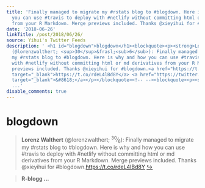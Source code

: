 ```yaml
---
title: 'Finally managed to migrate my #rstats blog to #blogdown. Here is why and how
  you can use #travis to deploy with #netlify without committing html or md derivatives
  from your R Markdown. Merge previews included. Thanks @xieyihui for #blogdown. https://t.co/rdeL4lBd8Y'
date: '2018-06-26'
linkTitle: /post/2018/06/26/
source: Yihui's Twitter Feeds
description: ' <h1 id="blogdown">blogdown</h1><blockquote><p><strong>Lorenz Walthert</strong>
  (@lorenzwalthert; <sup>30</sup>&frasl;<sub>6</sub>): Finally managed to migrate
  my #rstats blog to #blogdown. Here is why and how you can use #travis to deploy
  with #netlify without committing html or md derivatives from your R Markdown. Merge
  previews included. Thanks @xieyihui for #blogdown.<a href="https://t.co/rdeL4lBd8Y"
  target="_blank">https://t.co/rdeL4lBd8Y</a> <a href="https://twitter.com/xieyihui/status/1011301555340038146"
  target="_blank">&#8618;</a></p></blockquote><!-- --><blockquote><p><strong>R-blogg
  ...'
disable_comments: true
---
```

 <h1 id="blogdown">blogdown</h1><blockquote><p><strong>Lorenz Walthert</strong> (@lorenzwalthert; <sup>30</sup>&frasl;<sub>6</sub>): Finally managed to migrate my #rstats blog to #blogdown. Here is why and how you can use #travis to deploy with #netlify without committing html or md derivatives from your R Markdown. Merge previews included. Thanks @xieyihui for #blogdown.<a href="https://t.co/rdeL4lBd8Y" target="_blank">https://t.co/rdeL4lBd8Y</a> <a href="https://twitter.com/xieyihui/status/1011301555340038146" target="_blank">&#8618;</a></p></blockquote><!-- --><blockquote><p><strong>R-blogg ...